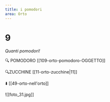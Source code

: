 ```yaml
---
title: i pomodori
area: Orto
---
```

# 9
_Quanti pomodori!_

🔍 POMODORO [[109-orto-pomodoro-OGGETTO]]

🔍ZUCCHINE [[11-orto-zucchine|11]]

⬇️ [[49-orto-nell'orto]]

![[foto_31.jpg]]